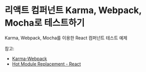 # 리액트 컴퍼넌트 Karma, Webpack, Mocha로 테스트하기

Karma, Webpack, Mocha를 이용한 React 컴퍼넌트 테스트 예제

참고: 
- [Karma-Webpack](https://webpack.github.io/docs/usage-with-karma.html#webpackmiddleware)
- [Hot Module Replacement - React](https://webpack.js.org/guides/hmr-react/#babel-config)

